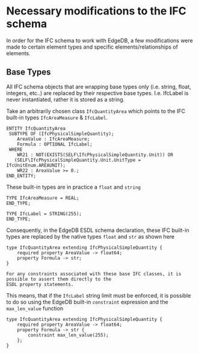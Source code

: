 # Necessary modifications to the IFC schema

In order for the IFC schema to work with EdgeDB, a few modifications were made to certain element types and 
specific elements/relationships of elements. 

## Base Types

All IFC schema objects that are wrapping base types only (i.e. string, float, integers, etc..) are replaced by their
respective base types. I.e. IfcLabel is never instantiated, rather it is stored as a string. 

Take an arbitrarily chosen class `IfcQuantityArea` which points to the IFC built-in types `IfcAreaMeasure` &
`IfcLabel`.

```text
ENTITY IfcQuantityArea
 SUBTYPE OF (IfcPhysicalSimpleQuantity);
	AreaValue : IfcAreaMeasure;
	Formula : OPTIONAL IfcLabel;
 WHERE
	WR21 : NOT(EXISTS(SELF\IfcPhysicalSimpleQuantity.Unit)) OR
   (SELF\IfcPhysicalSimpleQuantity.Unit.UnitType = IfcUnitEnum.AREAUNIT);
	WR22 : AreaValue >= 0.;
END_ENTITY;
```

These built-in types are in practice a `float` and `string`

```
TYPE IfcAreaMeasure = REAL;
END_TYPE;

TYPE IfcLabel = STRING(255);
END_TYPE;

```

Consequently, in the EdgeDB ESDL schema declaration, these IFC built-in types are replaced by the native types `float`
and `str` as shown here

```
type IfcQuantityArea extending IfcPhysicalSimpleQuantity {
    required property AreaValue -> float64;
    property Formula -> str;
}
```

```{note}
For any constraints associated with these base IFC classes, it is possible to assert them directly to the 
ESDL property statements. 
```

This means, that if the `IfcLabel` string limit must be enforced, it is possible to do so 
using the EdgeDB built-in `constraint` expression and the `max_len_value` function

```
type IfcQuantityArea extending IfcPhysicalSimpleQuantity {
    required property AreaValue -> float64;
    property Formula -> str {
        constraint max_len_value(255);
    };
}
```